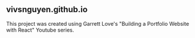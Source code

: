 ## vivsnguyen.github.io

This project was created using Garrett Love's "Building a Portfolio Website with React" Youtube series.
